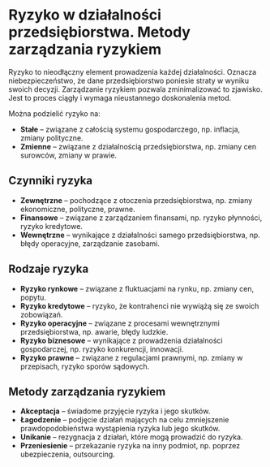 # Ryzyko w działalności przedsiębiorstwa. Metody zarządzania ryzykiem

Ryzyko to nieodłączny element prowadzenia każdej działalności. Oznacza niebezpieczeństwo, że dane przedsiębiorstwo
poniesie straty w wyniku swoich decyzji. Zarządzanie ryzykiem pozwala zminimalizować to zjawisko. Jest to proces ciągły
i wymaga nieustannego doskonalenia metod.

Można podzielić ryzyko na:

- **Stałe** – związane z całością systemu gospodarczego, np. inflacja, zmiany polityczne.
- **Zmienne** – związane z działalnością przedsiębiorstwa, np. zmiany cen surowców, zmiany w prawie.

## Czynniki ryzyka

- **Zewnętrzne** – pochodzące z otoczenia przedsiębiorstwa, np. zmiany ekonomiczne, polityczne, prawne.
- **Finansowe** – związane z zarządzaniem finansami, np. ryzyko płynności, ryzyko kredytowe.
- **Wewnętrzne** – wynikające z działalności samego przedsiębiorstwa, np. błędy operacyjne, zarządzanie zasobami.

## Rodzaje ryzyka

- **Ryzyko rynkowe** – związane z fluktuacjami na rynku, np. zmiany cen, popytu.
- **Ryzyko kredytowe** – ryzyko, że kontrahenci nie wywiążą się ze swoich zobowiązań.
- **Ryzyko operacyjne** – związane z procesami wewnętrznymi przedsiębiorstwa, np. awarie, błędy ludzkie.
- **Ryzyko biznesowe** – wynikające z prowadzenia działalności gospodarczej, np. ryzyko konkurencji, innowacji.
- **Ryzyko prawne** – związane z regulacjami prawnymi, np. zmiany w przepisach, ryzyko sporów sądowych.

## Metody zarządzania ryzykiem

- **Akceptacja** – świadome przyjęcie ryzyka i jego skutków.
- **Łagodzenie** – podjęcie działań mających na celu zmniejszenie prawdopodobieństwa wystąpienia ryzyka lub jego
  skutków.
- **Unikanie** – rezygnacja z działań, które mogą prowadzić do ryzyka.
- **Przeniesienie** – przekazanie ryzyka na inny podmiot, np. poprzez ubezpieczenia, outsourcing.
